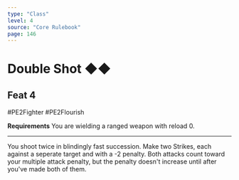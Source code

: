 ```yaml
---
type: "Class"
level: 4
source: "Core Rulebook"
page: 146
---
```

# Double Shot ◆◆
## Feat 4
#PE2Fighter #PE2Flourish 

**Requirements** You are wielding a ranged weapon with reload 0.

---
You shoot twice in blindingly fast succession. Make two Strikes, each against a seperate target and with a -2 penalty. Both attacks count toward your multiple attack penalty, but the penalty doesn't increase until after you've made both of them.